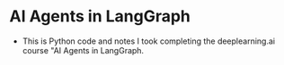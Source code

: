 # AI Agents in LangGraph
* This is Python code and notes I took completing the deeplearning.ai course "AI Agents in LangGraph.

